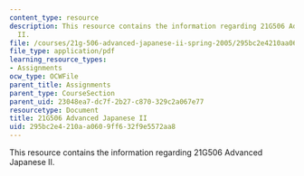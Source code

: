 ```yaml
---
content_type: resource
description: This resource contains the information regarding 21G506 Advanced Japanese
  II.
file: /courses/21g-506-advanced-japanese-ii-spring-2005/295bc2e4210aa0609ff632f9e5572aa8_MIT21G_506S05_506hw2.pdf
file_type: application/pdf
learning_resource_types:
- Assignments
ocw_type: OCWFile
parent_title: Assignments
parent_type: CourseSection
parent_uid: 23048ea7-dc7f-2b27-c870-329c2a067e77
resourcetype: Document
title: 21G506 Advanced Japanese II
uid: 295bc2e4-210a-a060-9ff6-32f9e5572aa8
---
```

This resource contains the information regarding 21G506 Advanced Japanese II.

